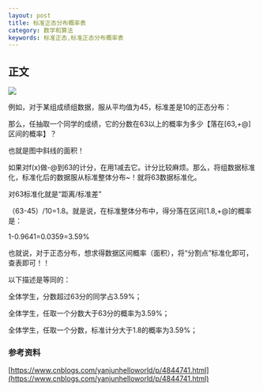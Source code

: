 ```yaml
---
layout: post
title: 标准正态分布概率表
category: 数学和算法
keywords: 标准正态,标准正态分布概率表
---
```


## 正文

![](/images/standard_talbe.png)



例如，对于某组成绩组数据，服从平均值为45，标准差是10的正态分布：


那么，任抽取一个同学的成绩，它的分数在63以上的概率为多少【落在[63,+@]区间的概率】？

也就是图中斜线的面积！

如果对f(x)做-@到63的计分，在用1减去它。计分比较麻烦。那么，将组数据标准化，标准化后的数据服从标准整体分布~！就将63数据标准化。

对63标准化就是“距离/标准差”

（63-45）/10=1.8。就是说，在标准整体分布中，得分落在区间[1.8,+@]的概率是：

1-0.9641=0.0359=3.59%

也就说，对于正态分布，想求得数据区间概率（面积），将“分割点”标准化即可，查表即可！！

以下描述是等同的：

全体学生，分数超过63分的同学占3.59%；

全体学生，任取一个分数大于63分的概率为3.59%；

全体学生，任取一个分数，标准计分大于1.8的概率为3.59%；


### 参考资料
[https://www.cnblogs.com/yanjunhelloworld/p/4844741.html](https://www.cnblogs.com/yanjunhelloworld/p/4844741.html)